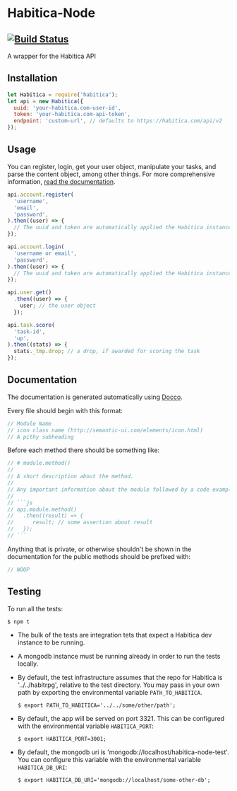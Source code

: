 # Habitica-Node
[![Build Status](https://travis-ci.org/crookedneighbor/habitica-node.svg?branch=master)](https://travis-ci.org/crookedneighbor/habitica-node)
---

A wrapper for the Habitica API

## Installation

```js
let Habitica = require('habitica');
let api = new Habitica({
  uuid: 'your-habitica.com-user-id',
  token: 'your-habitica.com-api-token',
  endpoint: 'custom-url', // defaults to https://habitica.com/api/v2
});
```

## Usage

You can register, login, get your user object, manipulate your tasks, and parse the content object, among other things. For more comprehensive information, [read the documentation](http://crookedneighbor.github.io/habitica-node).

```js
api.account.register(
  'username',
  'email',
  'password',
).then((user) => {
  // The uuid and token are automatically applied the Habitica instance
});

api.account.login(
  'username or email',
  'password',
).then((user) => {
  // The uuid and token are automatically applied the Habitica instance
});

api.user.get()
  .then((user) => {
    user; // the user object
  });

api.task.score(
  'task-id',
  'up',
).then((stats) => {
  stats._tmp.drop; // a drop, if awarded for scoring the task
});
```

## Documentation

The documentation is generated automatically using [Docco](https://jashkenas.github.io/docco/).

Every file should begin with this format:

```js
// Module Name
// icon class name (http://semantic-ui.com/elements/icon.html)
// A pithy subheading
```

Before each method there should be something like:

```js
// # module.method()
//
// A short description about the method.
//
// Any important information about the module followed by a code example for how this method would be used.
//
// ```js
// api.module.method()
//   .then((result) => {
//      result; // some assertion about result
//   });
// ```
```

Anything that is private, or otherwise shouldn't be shown in the documentation for the public methods should be prefixed with:

```js
// NOOP
```

## Testing

To run all the tests:

```
$ npm t
```

* The bulk of the tests are integration tets that expect a Habitica dev instance to be running.

* A mongodb instance must be running already in order to run the tests locally.

* By default, the test infrastructure assumes that the repo for Habitica is '../../habitrpg', relative to the test directory. You may pass in your own path by exporting the environmental variable `PATH_TO_HABITICA`.

  ```
  $ export PATH_TO_HABITICA='../../some/other/path';
  ```

* By default, the app will be served on port 3321. This can be configured with the environmental variable `HABITICA_PORT`:

  ```
  $ export HABITICA_PORT=3001;
  ```

* By default, the mongodb uri is 'mongodb://localhost/habitica-node-test'. You can configure this variable with the environmental variable `HABITICA_DB_URI`:

  ```
  $ export HABITICA_DB_URI='mongodb://localhost/some-other-db';
  ```
